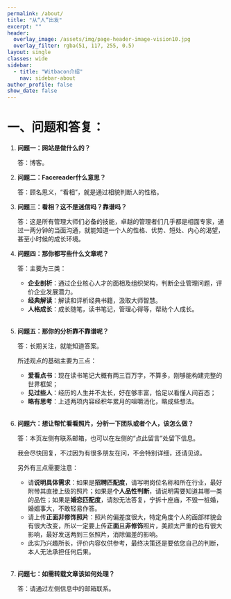 ```yaml
---
permalink: /about/
title: "从“人”出发"
excerpt: ""
header:
  overlay_image: /assets/img/page-header-image-vision10.jpg
  overlay_filter: rgba(51, 117, 255, 0.5)
layout: single
classes: wide
sidebar:
  - title: "Witbacon介绍"
    nav: sidebar-about
author_profile: false
show_date: false
---
```


# 一、问题和答复：

1. **问题一：网站是做什么的？**

   答：博客。

2. **问题二：Facereader什么意思？**

   答：顾名思义，“看相”，就是通过相貌判断人的性格。

3. **问题三：看相？这不是迷信吗？靠谱吗？**

   答：这是所有管理大师们必备的技能，卓越的管理者们几乎都是相面专家，通过一两分钟的当面沟通，就能知道一个人的性格、优势、短处、内心的渴望，甚至小时候的成长环境。

4. **问题四：那你都写些什么文章呢？**

   答：主要为三类：

   - **企业剖析**：通过企业核心人才的面相及组织架构，判断企业管理问题，评价企业发展潜力。
   - **经典解读**：解读和评析经典书籍，汲取大师智慧。
   - **人格成长**：成长随笔，读书笔记，管理心得等，帮助个人成长。

   <br/>

5. **问题五：那你的分析靠不靠谱呢？**

   答：长期关注，就能知道答案。

   所述观点的基础主要为三点：

   - **爱看点书**：现在读书笔记大概有两三百万字，不算多，刚够能构建完整的世界框架；
   - **见过些人**：经历的人生并不太长，好在够丰富，恰足以看懂人间百态；
   - **略有思考**：上述两项内容经积年累月的咀嚼消化，略成些想法。

   <br/>

6. **问题六：想让帮忙看看照片，分析一下团队或者个人，该怎么做？**

   答：本页左侧有联系邮箱，也可以在左侧的“点此留言”处留下信息。

   我会尽快回复，不过因为有很多朋友在问，不会特别详细，还请见谅。

   另外有三点需要注意：

   - 请**说明具体需求**：如果是**招聘匹配度**，请写明岗位名称和所在行业，最好附带其直接上级的照片；如果是**个人品性判断**，请说明需要知道其哪一类的品性；如果是**婚恋匹配度**，请恕无法答复，宁拆十座庙，不毁一桩婚，婚姻事大，不敢轻易作答。
   - 请上传**正面非修饰照片**：照片的偏差度很大，特定角度个人的面部样貌会有很大改变，所以一定要上传**正面**且**非修饰**照片，美颜太严重的也有很大影响，最好发送两到三张照片，消除偏差的影响。
   - 此实乃兴趣所长，评价内容仅供参考，最终决策还是要依您自己的判断，本人无法承担任何后果。

   <br/>

7. **问题七：如需转载文章该如何处理？**

   答：请通过左侧信息中的邮箱联系。